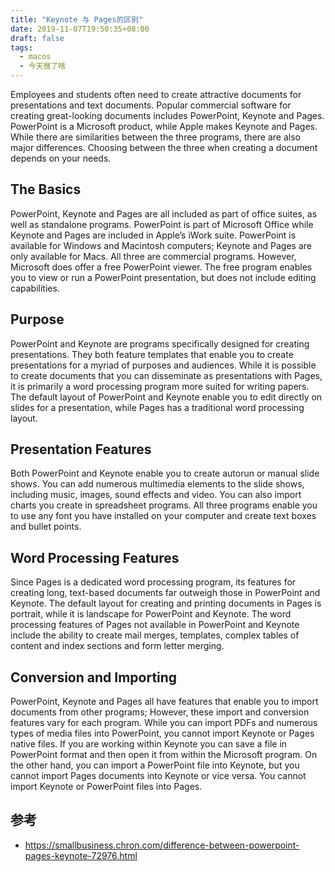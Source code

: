 ```yaml
---
title: "Keynote 与 Pages的区别"
date: 2019-11-07T19:50:35+08:00
draft: false
tags:
  - macos
  - 今天搜了啥
---
```




Employees and students often need to create attractive documents for presentations and text documents. Popular commercial software for creating great-looking documents includes PowerPoint, Keynote and Pages. PowerPoint is a Microsoft product, while Apple makes Keynote and Pages. While there are similarities between the three programs, there are also major differences. Choosing between the three when creating a document depends on your needs.

<!--more-->
## The Basics

PowerPoint, Keynote and Pages are all included as part of office suites, as well as standalone programs. PowerPoint is part of Microsoft Office while Keynote and Pages are included in Apple’s iWork suite. PowerPoint is available for Windows and Macintosh computers; Keynote and Pages are only available for Macs. All three are commercial programs. However, Microsoft does offer a free PowerPoint viewer. The free program enables you to view or run a PowerPoint presentation, but does not include editing capabilities.

##  Purpose
PowerPoint and Keynote are programs specifically designed for creating presentations. They both feature templates that enable you to create presentations for a myriad of purposes and audiences. While it is possible to create documents that you can disseminate as presentations with Pages, it is primarily a word processing program more suited for writing papers. The default layout of PowerPoint and Keynote enable you to edit directly on slides for a presentation, while Pages has a traditional word processing layout.


 
## Presentation Features

Both PowerPoint and Keynote enable you to create autorun or manual slide shows. You can add numerous multimedia elements to the slide shows, including music, images, sound effects and video. You can also import charts you create in spreadsheet programs. All three programs enable you to use any font you have installed on your computer and create text boxes and bullet points.

## Word Processing Features

Since Pages is a dedicated word processing program, its features for creating long, text-based documents far outweigh those in PowerPoint and Keynote. The default layout for creating and printing documents in Pages is portrait, while it is landscape for PowerPoint and Keynote. The word processing features of Pages not available in PowerPoint and Keynote include the ability to create mail merges, templates, complex tables of content and index sections and form letter merging.

## Conversion and Importing

PowerPoint, Keynote and Pages all have features that enable you to import documents from other programs; However, these import and conversion features vary for each program. While you can import PDFs and numerous types of media files into PowerPoint, you cannot import Keynote or Pages native files. If you are working within Keynote you can save a file in PowerPoint format and then open it from within the Microsoft program. On the other hand, you can import a PowerPoint file into Keynote, but you cannot import Pages documents into Keynote or vice versa. You cannot import Keynote or PowerPoint files into Pages.


## 参考

* https://smallbusiness.chron.com/difference-between-powerpoint-pages-keynote-72976.html

